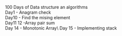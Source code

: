 100 Days of Data structure an algorithms \
Day1 - Anagram check \
Day10 - Find the mising element \
Day11 12 -Array pair sum\
Day 14 - Monotonic Array\ 
Day 15 - Implementing stack
